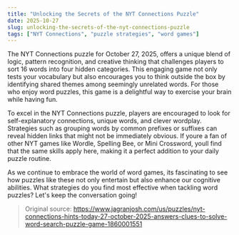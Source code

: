 ```yaml
---
title: "Unlocking the Secrets of the NYT Connections Puzzle"
date: 2025-10-27
slug: unlocking-the-secrets-of-the-nyt-connections-puzzle
tags: ["NYT Connections", "puzzle strategies", "word games"]
---
```


The NYT Connections puzzle for October 27, 2025, offers a unique blend of logic, pattern recognition, and creative thinking that challenges players to sort 16 words into four hidden categories. This engaging game not only tests your vocabulary but also encourages you to think outside the box by identifying shared themes among seemingly unrelated words. For those who enjoy word puzzles, this game is a delightful way to exercise your brain while having fun.

To excel in the NYT Connections puzzle, players are encouraged to look for self-explanatory connections, unique words, and clever wordplay. Strategies such as grouping words by common prefixes or suffixes can reveal hidden links that might not be immediately obvious. If youre a fan of other NYT games like Wordle, Spelling Bee, or Mini Crossword, youll find that the same skills apply here, making it a perfect addition to your daily puzzle routine.

As we continue to embrace the world of word games, its fascinating to see how puzzles like these not only entertain but also enhance our cognitive abilities. What strategies do you find most effective when tackling word puzzles? Let's keep the conversation going!

> Original source: https://www.jagranjosh.com/us/puzzles/nyt-connections-hints-today-27-october-2025-answers-clues-to-solve-word-search-puzzle-game-1860001551